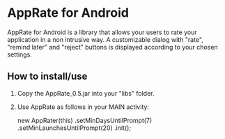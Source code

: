 AppRate for Android
=============

AppRate for Android is a library that allows your users to rate your application in a non intrusive way. 
A customizable dialog with "rate", "remind later" and "reject" buttons is displayed according to your chosen settings.

How to install/use
------------------

1. Copy the AppRate_0.5.jar into your "libs" folder.

2. Use AppRate as follows in your MAIN activity: 

	new AppRater(this)
		.setMinDaysUntilPrompt(7)
		.setMinLaunchesUntilPrompt(20)
		.init();
